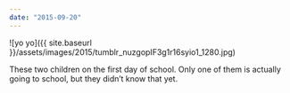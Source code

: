 ```yaml
---
date: "2015-09-20"
---
```


![yo yo]({{ site.baseurl }}/assets/images/2015/tumblr_nuzgopIF3g1r16syio1_1280.jpg)

These two children on the first day of school. Only one of them is actually going to school, but they didn’t know that yet.
